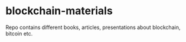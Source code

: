 # blockchain-materials
Repo contains different books, articles, presentations about blockchain, bitcoin etc.
